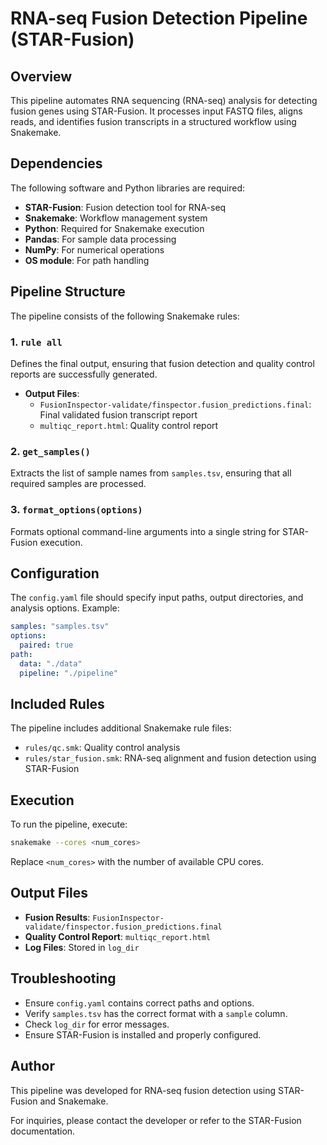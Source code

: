 # RNA-seq Fusion Detection Pipeline (STAR-Fusion)

## Overview
This pipeline automates RNA sequencing (RNA-seq) analysis for detecting fusion genes using STAR-Fusion. It processes input FASTQ files, aligns reads, and identifies fusion transcripts in a structured workflow using Snakemake.

## Dependencies
The following software and Python libraries are required:

- **STAR-Fusion**: Fusion detection tool for RNA-seq
- **Snakemake**: Workflow management system
- **Python**: Required for Snakemake execution
- **Pandas**: For sample data processing
- **NumPy**: For numerical operations
- **OS module**: For path handling

## Pipeline Structure
The pipeline consists of the following Snakemake rules:

### 1. `rule all`
Defines the final output, ensuring that fusion detection and quality control reports are successfully generated.
- **Output Files**:
  - `FusionInspector-validate/finspector.fusion_predictions.final`: Final validated fusion transcript report
  - `multiqc_report.html`: Quality control report

### 2. `get_samples()`
Extracts the list of sample names from `samples.tsv`, ensuring that all required samples are processed.

### 3. `format_options(options)`
Formats optional command-line arguments into a single string for STAR-Fusion execution.

## Configuration
The `config.yaml` file should specify input paths, output directories, and analysis options. Example:

```yaml
samples: "samples.tsv"
options:
  paired: true
path:
  data: "./data"
  pipeline: "./pipeline"
```

## Included Rules
The pipeline includes additional Snakemake rule files:
- `rules/qc.smk`: Quality control analysis
- `rules/star_fusion.smk`: RNA-seq alignment and fusion detection using STAR-Fusion

## Execution
To run the pipeline, execute:
```bash
snakemake --cores <num_cores>
```
Replace `<num_cores>` with the number of available CPU cores.

## Output Files
- **Fusion Results**: `FusionInspector-validate/finspector.fusion_predictions.final`
- **Quality Control Report**: `multiqc_report.html`
- **Log Files**: Stored in `log_dir`

## Troubleshooting
- Ensure `config.yaml` contains correct paths and options.
- Verify `samples.tsv` has the correct format with a `sample` column.
- Check `log_dir` for error messages.
- Ensure STAR-Fusion is installed and properly configured.

## Author
This pipeline was developed for RNA-seq fusion detection using STAR-Fusion and Snakemake.

For inquiries, please contact the developer or refer to the STAR-Fusion documentation.

